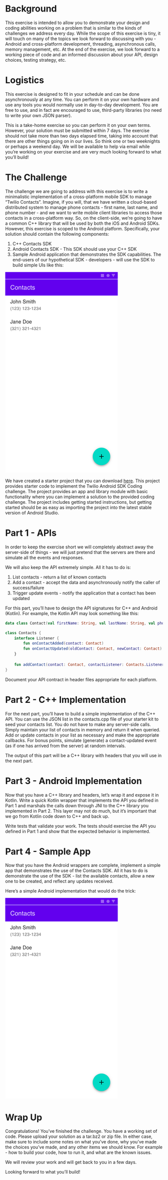 # Background

This exercise is intended to allow you to demonstrate your design and coding abilities working on a problem that is similar to the kinds of challenges we address every day. While the scope of this exercise is tiny, it will touch on many of the topics we look forward to discussing with you - Android and cross-platform development, threading, asynchronous calls, memory management, etc. At the end of the exercise, we look forward to a working piece of code and an informed discussion about your API, design choices, testing strategy, etc.

# Logistics

This exercise is designed to fit in your schedule and can be done asynchronously at any time. You can perform it on your own hardware and use any tools you would normally use in day-to-day development. You are free to use, and in fact are encouraged to use, third-party libraries (no need to write your own JSON parser).

This is a take-home exercise so you can perform it on your own terms. However, your solution must be submitted within 7 days. The exercise should not take more than two days elapsed time, taking into account that there are other things going on in our lives. So think one or two weeknights or perhaps a weekend day. We will be available to help via email while you’re working on your exercise and are very much looking forward to what you’ll build!

# The Challenge

The challenge we are going to address with this exercise is to write a minimalistic implementation of a cross-platform mobile SDK to manage “Twilio Contacts”. Imagine, if you will, that we have written a cloud-based distributed system to manage phone contacts - first name, last name, and phone number - and we want to write mobile client libraries to access those contacts in a cross-platform way. So, on the client-side, we’re going to have a common C++ library that will be used by both the iOS and Android SDKs. However, this exercise is scoped to the Android platform. Specifically, your solution should contain the following components:

1. C++ Contacts SDK
2. Android Contacts SDK - This SDK should use your C++ SDK
3. Sample Android application that demonstrates the SDK capabilities. The end-users of our hypothetical SDK - developers - will use the SDK to build simple UIs like this:

![Contacts App Image](images/contacts-home.png)

We have created a starter project that you can download [here](). This project provides starter code to implement the Twilio Android SDK Coding challenge. The project provides an app and library module with basic functionality where you can implement a solution to the provided coding challenge. The project includes getting started instructions, but getting started should be as easy as importing the project into the latest stable version of Android Studio.

# Part 1 - APIs

In order to keep the exercise short we will completely abstract away the server-side of things - we will just pretend that the servers are there and simulate all the events and responses.

We will also keep the API extremely simple. All it has to do is:

1. List contacts - return a list of known contacts
2. Add a contact - accept the data and asynchronously notify the caller of success/failure
3. Trigger update events - notify the application that a contact has been updated

For this part, you’ll have to design the API signatures for C++ and Android (Kotlin). For example, the Kotlin API may look something like this:

```kotlin
data class Contact(val firstName: String, val lastName: String, val phoneNumber: String)
```

```kotlin
class Contacts {
    interface Listener {
        fun onContactAdded(contact: Contact)
        fun onContactUpdated(oldContact: Contact, newContact: Contact)
    }

    fun addContact(contact: Contact, contactListener: Contacts.Listener) {}
}
```

Document your API contract in header files appropriate for each platform.

# Part 2 - C++ Implementation

For the next part, you’ll have to build a simple implementation of the C++ API. You can use the JSON list in the contacts.cpp file of your starter kit to seed your contacts list. You do not have to make any server-side calls. Simply maintain your list of contacts in memory and return it when queried. Add or update contacts in your list as necessary and make the appropriate callbacks. For bonus points, simulate (generate) a contact-updated event (as if one has arrived from the server) at random intervals.

The output of this part will be a C++ library with headers that you will use in the next part.

# Part 3 - Android Implementation

Now that you have a C++ library and headers, let’s wrap it and expose it in Kotlin. Write a quick Kotlin wrapper that implements the API you defined in Part 1 and marshals the calls down through JNI to the C++ library you implemented in Part 2. This layer may not do much, but it’s important that we go from Kotlin code down to C++ and back up.

Write tests that validate your work. The tests should exercise the API you defined in Part 1 and show that the expected behavior is implemented.

# Part 4 - Sample App

Now that you have the Android wrappers are complete, implement a simple app that demonstrates the use of the Contacts SDK. All it has to do is demonstrate the use of the SDK - list the available contacts, allow a new one to be created, and reflect any updates received.

Here’s a simple Android implementation that would do the trick:

![Contacts App Image](images/contacts-home.png)

# Wrap Up

Congratulations! You’ve finished the challenge. You have a working set of code. Please upload your solution as a tar.bz2 or zip file. In either case, make sure to include some notes on what you’ve done, why you’ve made the choices you’ve made, and any other items we should know. For example - how to build your code, how to run it, and what are the known issues.

We will review your work and will get back to you in a few days.

Looking forward to what you’ll build!